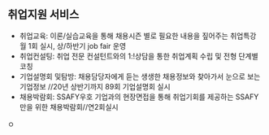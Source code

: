 ## 취업지원 서비스

- 취업교육: 이론/실습교육을 통해 채용시즌 별로 필요한 내용을 짚어주는 취업특강
  월 1회 실시, 상/하반기  job fair 운영
- 취업컨설팅: 취업 전문 컨설턴트와의 1:!상담을 통한 취업계획 수립 및 전형 단계별 코칭
- 기업설명회 및탐방: 채용담당자에게 듣는 생생한 채용정보와 찾아가서 눈으로 보는 기업정보
  //20년 상반기까지 89회 기업설명회 실시
- 채용박람회: SSAFY우호 기업과의 현장면접을 통해 취업기회를 제공하는  SSAFY만을 위한 채용박람회//연2회실시

ㅇ